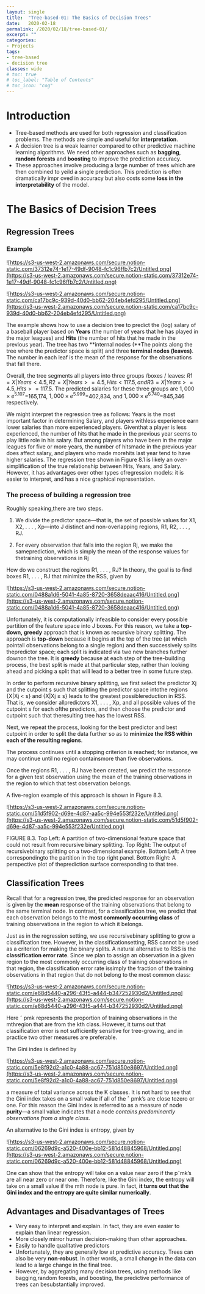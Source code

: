 ```yaml
---
layout: single
title:  "Tree-based-01: The Basics of Decision Trees"
date:   2020-02-18
permalink: /2020/02/18/tree-based-01/
excerpt: ""
categories: 
- Projects
tags:
- tree-based
- decision tree
classes: wide
# toc: true
# toc_label: "Table of Contents"
# toc_icon: "cog"
---
```


# Introduction

- Tree-based methods are used for both regression and classification problems. The methods are simple and useful for **interpretation**.
- A decision tree is a weak learner compared to other predictive machine learning algorithms. We need other approaches such as **bagging**, **random forests** and **boosting** to improve the prediction accuracy.
- These approaches involve producing a large number of trees which are then combined to yeild a single prediction. This prediction is often dramatically impr  oved in accuracy but also costs some **loss in the interpretability** of the model.

# The Basics of Decision Trees

## Regression Trees

### Example

![https://s3-us-west-2.amazonaws.com/secure.notion-static.com/37312e74-1e17-49df-9048-fc1c96ffb7c2/Untitled.png](https://s3-us-west-2.amazonaws.com/secure.notion-static.com/37312e74-1e17-49df-9048-fc1c96ffb7c2/Untitled.png)

![https://s3-us-west-2.amazonaws.com/secure.notion-static.com/ca17bc9c-939d-40d0-bb62-204eb4efd295/Untitled.png](https://s3-us-west-2.amazonaws.com/secure.notion-static.com/ca17bc9c-939d-40d0-bb62-204eb4efd295/Untitled.png)

The example shows how to use a decision tree to predict the (log) salary of a baseball player based on **Years** (the number of years that he has played in the major leagues) and **Hits** (the number of hits that he made in the previous year). The tree has two **internal nodes (**The points along the tree where the predictor space is split) and three **terminal nodes (leaves)**. The number in each leaf is the mean of the response for the observations that fall there.

Overall, the tree segments all players into three groups /boxes / leaves: $R1 ={X | Years<4.5}, R2 ={X | Years>=4.5,Hits<117.5}, and R3 ={X | Years>=4.5, Hits>=117.5}$. The predicted salaries for these three groups are $1,000×e^5.107 =$165,174, $1,000×e^5.999 =$402,834, and $1,000×e^6.740 =$845,346 respectively.

We might interpret the regression tree as follows: Years is the most important factor in determining Salary, and players withless experience earn lower salaries than more experienced players. Giventhat a player is less experienced, the number of hits that he made in the previous year seems to play little role in his salary. But among players who have been in the major leagues for five or more years, the number of hitsmade in the previous year does affect salary, and players who made morehits last year tend to have higher salaries. The regression tree shown in Figure 8.1 is likely an over-simplification of the true relationship between Hits, Years, and Salary. However, it has advantages over other types ofregression models: it is easier to interpret, and has a nice graphical representation.

### The process of building a regression tree

Roughly speaking,there are two steps.

1. We divide the predictor space—that is, the set of possible values for X1, X2, . . . , Xp—into J distinct and non-overlapping regions, R1, R2, . . . , RJ.

2. For every observation that falls into the region Rj, we make the sameprediction, which is simply the mean of the response values for thetraining observations in Rj

How do we construct the regions R1, . . . , RJ? In theory, the goal is to find boxes R1, . . . , RJ that minimize the RSS, given by

![https://s3-us-west-2.amazonaws.com/secure.notion-static.com/0488a1d6-5041-4a85-8720-3658deaac416/Untitled.png](https://s3-us-west-2.amazonaws.com/secure.notion-static.com/0488a1d6-5041-4a85-8720-3658deaac416/Untitled.png)

Unfortunately, it is computationally infeasible to consider every possible partition of the feature space into J boxes. For this reason, we take a **top-down, greedy** approach that is known as recursive binary splitting. The approach is **top-down** because it begins at the top of the tree (at which pointall observations belong to a single region) and then successively splits thepredictor space; each split is indicated via two new branches further downon the tree. It is **greedy** because at each step of the tree-building process, the best split is made at that particular step, rather than looking ahead and picking a split that will lead to a better tree in some future step.

In order to perform recursive binary splitting, we first select the predictor Xj and the cutpoint s such that splitting the predictor space intothe regions {X|Xj < s} and {X|Xj ≥ s} leads to the greatest possiblereduction in RSS. That is, we consider allpredictors X1, . . . , Xp, and all possible values of the cutpoint s for each ofthe predictors, and then choose the predictor and cutpoint such that theresulting tree has the lowest RSS.

Next, we repeat the process, looking for the best predictor and best cutpoint in order to split the data further so as to **minimize the RSS within each of the resulting regions**. 

The process continues until a stopping criterion is reached; for instance, we may continue until no region containsmore than five observations.

Once the regions R1, . . . , RJ have been created, we predict the response for a given test observation using the mean of the training observations in the region to which that test observation belongs.

A five-region example of this approach is shown in Figure 8.3.

![https://s3-us-west-2.amazonaws.com/secure.notion-static.com/51d5f902-d69e-4d87-aa5c-994e553f232e/Untitled.png](https://s3-us-west-2.amazonaws.com/secure.notion-static.com/51d5f902-d69e-4d87-aa5c-994e553f232e/Untitled.png)

FIGURE 8.3. Top Left: A partition of two-dimensional feature space that could not result from recursive binary splitting. Top Right: The output of recursivebinary splitting on a two-dimensional example. Bottom Left: A tree correspondingto the partition in the top right panel. Bottom Right: A perspective plot of theprediction surface corresponding to that tree.

## Classification Trees

Recall that for a regression tree, the predicted response for an observation is given by the **mean** response of the training observations that belong to the same terminal node. In contrast, for a classification tree, we predict that each observation belongs to the **most commonly occurring class** of training observations in the region to which it belongs.

Just as in the regression setting, we use recursivebinary splitting to grow a classification tree. However, in the classificationsetting, RSS cannot be used as a criterion for making the binary splits. A natural alternative to RSS is the **classification error rate**. Since we plan to assign an observation in a given region to the most commonly occurring class of training observations in that region, the classification error rate issimply the fraction of the training observations in that region that do not belong to the most common class:

![https://s3-us-west-2.amazonaws.com/secure.notion-static.com/e68d5440-a296-43f5-a444-b347252930d2/Untitled.png](https://s3-us-west-2.amazonaws.com/secure.notion-static.com/e68d5440-a296-43f5-a444-b347252930d2/Untitled.png)

Here ˆ pmk represents the proportion of training observations in the mthregion that are from the kth class. However, it turns out that classification error is not sufficiently sensitive for tree-growing, and in practice two other measures are preferable. 

The Gini index is defined by

![https://s3-us-west-2.amazonaws.com/secure.notion-static.com/5e8f92d2-a1c0-4a88-ac67-751d850e8697/Untitled.png](https://s3-us-west-2.amazonaws.com/secure.notion-static.com/5e8f92d2-a1c0-4a88-ac67-751d850e8697/Untitled.png)

a measure of total variance across the K classes. It is not hard to see that the Gini index takes on a small value if all of the ˆ pmk’s are close tozero or one. For this reason the Gini index is referred to as a measure of node **purity**—a small value indicates that a node *contains predominantly observations from a single class*.

An alternative to the Gini index is entropy, given by

![https://s3-us-west-2.amazonaws.com/secure.notion-static.com/06269d9c-a520-400e-bb12-581d48845968/Untitled.png](https://s3-us-west-2.amazonaws.com/secure.notion-static.com/06269d9c-a520-400e-bb12-581d48845968/Untitled.png)

One can show that the entropy will take on a value near zero if the pˆmk’s are all near zero or near one. Therefore, like the Gini index, the entropy will take on a small value if the mth node is pure. In fact, **it turns out that the Gini index and the entropy are quite similar numerically**.

## Advantages and Disadvantages of Trees

- Very easy to interpret and explain. In fact, they are even easier to explain than linear regression.
- More closely mirror human decision-making than other approaches.
- Easily to handle qualitative predictors
- Unfortunately, they are generally low at predictive accuracy. Trees can also be very **non-robust**. In other words, a small change in the data can lead to a large change in the final tree.
- However, by aggregating many decision trees, using methods like bagging,random forests, and boosting, the predictive performance of trees can besubstantially improved.